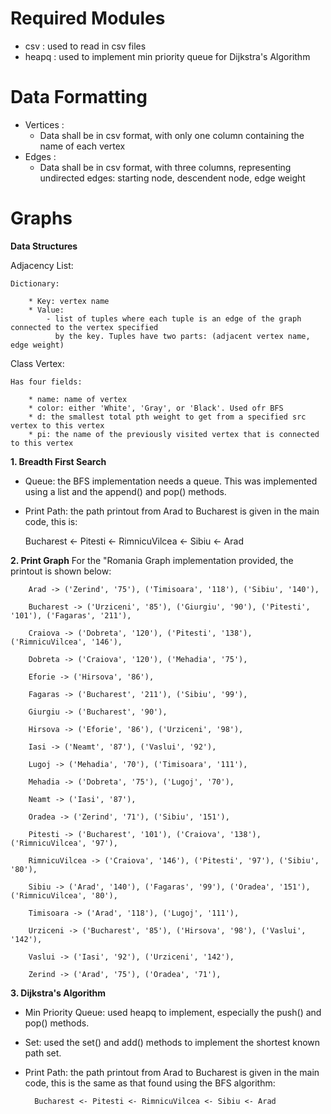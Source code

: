 # Required Modules
* csv : used to read in csv files
* heapq : used to implement min priority queue for Dijkstra's Algorithm

# Data Formatting
- Vertices :
    * Data shall be in csv format, with only one column containing the name of each vertex
- Edges :
    * Data shall be in csv format, with three columns, representing undirected edges:
        starting node, descendent node, edge weight

# Graphs

**Data Structures**

Adjacency List:

    Dictionary:
    
        * Key: vertex name
        * Value: 
            - list of tuples where each tuple is an edge of the graph connected to the vertex specified
              by the key. Tuples have two parts: (adjacent vertex name, edge weight)

Class Vertex:

    Has four fields:
    
        * name: name of vertex
        * color: either 'White', 'Gray', or 'Black'. Used ofr BFS
        * d: the smallest total pth weight to get from a specified src vertex to this vertex
        * pi: the name of the previously visited vertex that is connected to this vertex 


**1. Breadth First Search**
* Queue: the BFS implementation needs a queue. This was implemented using a list and the append() and pop() methods. 
* Print Path: the path printout from Arad to Bucharest is given in the main code, this is:
    
    Bucharest <- Pitesti <- RimnicuVilcea <- Sibiu <- Arad
    
    
**2. Print Graph**
For the "Romania Graph implementation provided, the printout is shown below:

        Arad -> ('Zerind', '75'), ('Timisoara', '118'), ('Sibiu', '140'), 
        
        Bucharest -> ('Urziceni', '85'), ('Giurgiu', '90'), ('Pitesti', '101'), ('Fagaras', '211'), 
        
        Craiova -> ('Dobreta', '120'), ('Pitesti', '138'), ('RimnicuVilcea', '146'), 
        
        Dobreta -> ('Craiova', '120'), ('Mehadia', '75'), 
        
        Eforie -> ('Hirsova', '86'), 
        
        Fagaras -> ('Bucharest', '211'), ('Sibiu', '99'), 
        
        Giurgiu -> ('Bucharest', '90'), 
        
        Hirsova -> ('Eforie', '86'), ('Urziceni', '98'), 
        
        Iasi -> ('Neamt', '87'), ('Vaslui', '92'), 
        
        Lugoj -> ('Mehadia', '70'), ('Timisoara', '111'), 
        
        Mehadia -> ('Dobreta', '75'), ('Lugoj', '70'), 
        
        Neamt -> ('Iasi', '87'), 
        
        Oradea -> ('Zerind', '71'), ('Sibiu', '151'), 
        
        Pitesti -> ('Bucharest', '101'), ('Craiova', '138'), ('RimnicuVilcea', '97'), 
        
        RimnicuVilcea -> ('Craiova', '146'), ('Pitesti', '97'), ('Sibiu', '80'), 
        
        Sibiu -> ('Arad', '140'), ('Fagaras', '99'), ('Oradea', '151'), ('RimnicuVilcea', '80'), 
        
        Timisoara -> ('Arad', '118'), ('Lugoj', '111'), 
        
        Urziceni -> ('Bucharest', '85'), ('Hirsova', '98'), ('Vaslui', '142'), 
        
        Vaslui -> ('Iasi', '92'), ('Urziceni', '142'), 
        
        Zerind -> ('Arad', '75'), ('Oradea', '71'), 


**3. Dijkstra's Algorithm**
* Min Priority Queue: used heapq to implement, especially the push() and pop() methods.
* Set: used the set() and add() methods to implement the shortest known path set.
* Print Path: the path printout from Arad to Bucharest is given in the main code, this is the same as that
              found using the BFS algorithm:
    
        Bucharest <- Pitesti <- RimnicuVilcea <- Sibiu <- Arad


